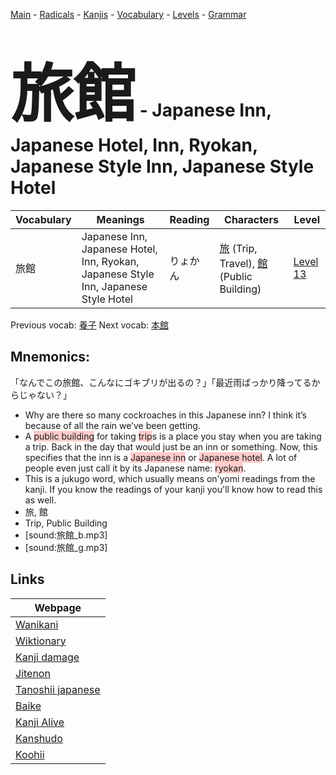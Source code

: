 <style> bigfont {font-size: 100px}</style>
[Main](../README.md) -
[Radicals](../radicals.md) -
[Kanjis](../kanjis.md) -
[Vocabulary](../vocabulary.md) -
[Levels](../levels.md) -
[Grammar](../grammar.md)
# <bigfont> 旅館</bigfont> - Japanese Inn, Japanese Hotel, Inn, Ryokan, Japanese Style Inn, Japanese Style Hotel 

| Vocabulary | Meanings | Reading | Characters | Level |
| --- | --- | --- | --- | --- |
| 旅館 | Japanese Inn, Japanese Hotel, Inn, Ryokan, Japanese Style Inn, Japanese Style Hotel | りょかん |  [旅](../kanjis/旅.md) (Trip, Travel), [館](../kanjis/館.md) (Public Building) | [Level 13](../levels/wk_level13.md) |

Previous vocab: [養子](養子.md) Next vocab: [本館](本館.md) 

## Mnemonics:
「なんでこの旅館、こんなにゴキブリが出るの？」「最近雨ばっかり降ってるからじゃない？」
* Why are there so many cockroaches in this Japanese inn? I think it’s because of all the rain we’ve been getting.
* A <span style="background-color:#ffcccb"> public building</span> for taking <span style="background-color:#ffcccb"> trip</span>s is a place you stay when you are taking a trip. Back in the day that would just be an inn or something. Now, this specifies that the inn is a <span style="background-color:#ffcccb"> Japanese inn</span> or <span style="background-color:#ffcccb"> Japanese hotel</span>. A lot of people even just call it by its Japanese name: <span style="background-color:#ffcccb"> ryokan</span>.
* This is a jukugo word, which usually means on'yomi readings from the kanji. If you know the readings of your kanji you'll know how to read this as well.
* 旅, 館
* Trip, Public Building
* [sound:旅館_b.mp3]
* [sound:旅館_g.mp3]


## Links 

| Webpage |
| --- |
| [Wanikani          ](https://www.wanikani.com/kanji/旅館) |
| [Wiktionary        ](https://en.wiktionary.org/wiki/旅館) |
| [Kanji damage      ](http://www.kanjidamage.com/kanji/search?utf8=✓&q=旅館) |
| [Jitenon           ](https://jitenon.com/kanji/旅館) |
| [Tanoshii japanese ](https://www.tanoshiijapanese.com/dictionary/kanji.cfm?k=旅館) |
| [Baike             ](https://baike.baidu.com/item/旅館) |
| [Kanji Alive       ](https://app.kanjialive.com/旅館) |
| [Kanshudo          ](https://www.kanshudo.com/searchmn?q=旅館) |
| [Koohii            ](https://kanji.koohii.com/study/kanji/旅館) |
